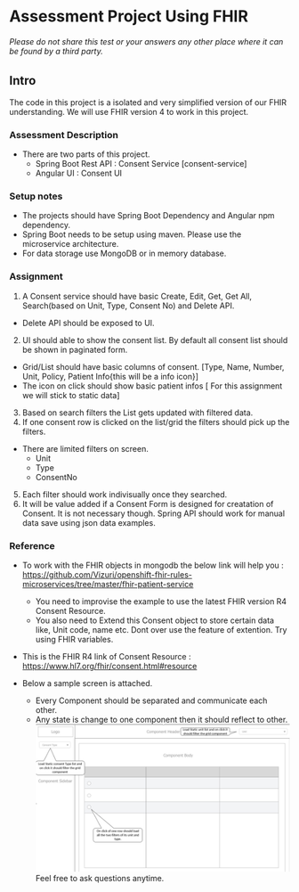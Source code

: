 # Assessment Project Using FHIR

###### Please do not share this test or your answers any other place where it can be found by a third party. 

## Intro
The code in this project is a isolated and very simplified version of our FHIR understanding. We will use FHIR version 4 to work in this project. 

### Assessment Description
- There are two parts of this project. 
  - Spring Boot Rest API : Consent Service [consent-service] 
  - Angular UI : Consent UI 

### Setup notes
- The projects should have Spring Boot Dependency and Angular npm dependency. 
- Spring Boot needs to be setup using maven. Please use the microservice architecture. 
- For data storage use MongoDB or in memory database.

### Assignment
1. A Consent service should have basic Create, Edit, Get, Get All, Search(based on Unit, Type, Consent No) and Delete API. 
  - Delete API should be exposed to UI. 
2. UI should able to show the consent list. By default all consent list should be shown in paginated form.
  - Grid/List should have basic columns of consent. [Type, Name, Number, Unit, Policy, Patient Info{this will be a info icon}]
  - The icon on click should show basic patient infos [ For this assignment we will stick to static data]
3. Based on search filters the List gets updated with filtered data.
4. If one consent row is clicked on the list/grid the filters should pick up the filters.
  - There are limited filters on screen. 
    - Unit
    - Type
    - ConsentNo
5. Each filter should work indivisually once they searched.
6. It will be value added if a Consent Form is designed for creatation of Consent. It is not necessary though. Spring API should work for manual data save using json data examples.

### Reference
- To work with the FHIR objects in mongodb the below link will help you : https://github.com/Vizuri/openshift-fhir-rules-microservices/tree/master/fhir-patient-service
  - You need to improvise the example to use the latest FHIR version R4 Consent Resource. 
  - You also need to Extend this Consent object to store certain data like, Unit code, name etc. Dont over use the feature of extention. Try using FHIR variables.

- This is the FHIR R4 link of Consent Resource : https://www.hl7.org/fhir/consent.html#resource

- Below a sample screen is attached.
  - Every Component should be separated and communicate each other.
  - Any state is change to one component then it should reflect to other.
![Alt text](assignment.PNG?raw=true "Assignment Wireframe")
Feel free to ask questions anytime.


